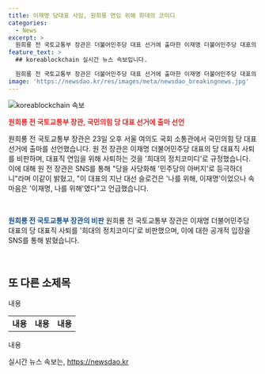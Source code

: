 ```yaml
---
title: 이재명 당대표 사임, 원희룡 연임 위해 희대의 코미디
categories:
  - News
excerpt: >
  원희룡 전 국토교통부 장관은 더불어민주당 대표 선거에 출마한 이재명 더불어민주당 대표의 물러남을 비판하며 대표의 지난 대선 슬로건은 나를 위해, 이재명이었으나 속마음은 이재명, 나를 위해였다고 밝혔다. 그는 우리의 책임도 있다며 늦었지만 이제라도 굳게 뭉쳐 헌정 파괴 세력의 준동을 막아야만 한다고 강조했다. 이에 대표는 최고위원회의 끝나자마자 사임을 밝히고 전당대회 출마 가능성을 시사했다.
feature_text: >
  ## koreablockchain 실시간 뉴스 속보입니다.

  원희룡 전 국토교통부 장관은 더불어민주당 대표 선거에 출마한 이재명 더불어민주당 대표의 물러남을 비판하며 대표의 지난 대선 슬로건은 나를 위해, 이재명이었으나 속마음은 이재명, 나를 위해였다고 밝혔다. 그는 우리의 책임도 있다며 늦었지만 이제라도 굳게 뭉쳐 헌정 파괴 세력의 준동을 막아야만 한다고 강조했다. 이에 대표는 최고위원회의 끝나자마자 사임을 밝히고 전당대회 출마 가능성을 시사했다.
image: 'https://newsdao.kr/res/images/meta/newsdao_breakingnews.jpg'
---
```


<p><img src="https://newsdao.kr/res/images/meta/newsdao_breakingnews.jpg" alt="koreablockchain 속보" /></p>

<p><b><span style="color: #ee2323;">원희룡 전 국토교통부 장관, 국민의힘 당 대표 선거에 출마 선언</span></b></p>

<p>원희룡 전 국토교통부 장관은 23일 오후 서울 여의도 국회 소통관에서 국민의힘 당 대표 선거에 출마를 선언했습니다. 원 전 장관은 이재명 더불어민주당 대표의 당 대표직 사퇴를 비판하며, 대표직 연임을 위해 사퇴하는 것을 '희대의 정치코미디'로 규정했습니다. 이에 대해 원 전 장관은 SNS를 통해 "당을 사당화해 '민주당의 아버지'로 등극하더니"라며 이같이 밝혔고, "이 대표의 지난 대선 슬로건은 '나를 위해, 이재명'이었으나 속마음은 '이재명, 나를 위해'였다"고 언급했습니다.</p>

<!-- 여기에 이미지 태그를 넣어주세요 -->

<p data-ke-size="size16">&nbsp;</p>

<p><b><span style="color: #1a5490;">원희룡 전 국토교통부 장관의 비판</span></b>
원희룡 전 국토교통부 장관은 이재명 더불어민주당 대표의 당 대표직 사퇴를 '희대의 정치코미디'로 비판했으며, 이에 대한 공개적 입장을 SNS를 통해 밝혔습니다.</p>

<p data-ke-size="size16">&nbsp;</p>

<h2 data-ke-size="size26">또 다른 소제목</h2>

<p>내용</p>

<!-- 미리보기 테이블 -->

<table>
    <tr>
        <td style="text-align: center; height: 17px;"><b>내용</b></td>
        <td style="text-align: center; height: 17px;"><b>내용</b></td>
        <td style="text-align: center; height: 17px;"><b>내용</b></td>
    </tr>
</table>

<p>내용</p>
실시간 뉴스 속보는, <a href="https://newsdao.kr" rel="dofollow">https://newsdao.kr</a>


